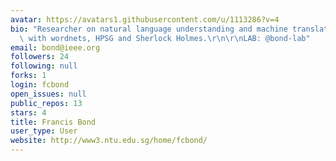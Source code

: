 ```yaml
---
avatar: https://avatars1.githubusercontent.com/u/1113286?v=4
bio: "Researcher on natural language understanding and machine translation.   I work\
  \ with wordnets, HPSG and Sherlock Holmes.\r\n\r\nLAB: @bond-lab"
email: bond@ieee.org
followers: 24
following: null
forks: 1
login: fcbond
open_issues: null
public_repos: 13
stars: 4
title: Francis Bond
user_type: User
website: http://www3.ntu.edu.sg/home/fcbond/
---
```

